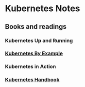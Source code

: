 # Kubernetes Notes
## Books and readings
### Kubernetes Up and Running
### [Kubernetes By Example](http://kubernetesbyexample.com/)
### Kubernetes in Action
### [Kubernetes Handbook](https://jimmysong.io/kubernetes-handbook/)
